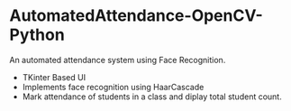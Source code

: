 # AutomatedAttendance-OpenCV-Python
An automated attendance system using Face Recognition.

* TKinter Based UI
* Implements face recognition using HaarCascade
* Mark attendance of students in a class and diplay total student count.

